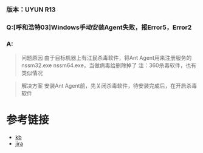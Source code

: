 ### 版本：UYUN R13

### Q:[呼和浩特03]Windows手动安装Agent失败，报Error5，Error2

### A:
>问题原因
由于目标机器上有江民杀毒软件，将Ant Agent用来注册服务的nssm32.exe nssm64.exe，当做病毒给删除掉了
注：360杀毒软件，也有类似情况

>解决方案
安装Ant Agent前，先关闭杀毒软件，待安装完成后，在开启杀毒软件

# 参考链接
- [kb](http://kb.uyunsoft.cn/pages/viewpage.action?pageId=37197303)
- [jira](http://jira.uyunsoft.cn/browse/CPJF-3358?jql=text%20~%20%22error2%22)